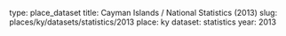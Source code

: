 type: place_dataset
title: Cayman Islands / National Statistics (2013)
slug: places/ky/datasets/statistics/2013
place: ky
dataset: statistics
year: 2013
